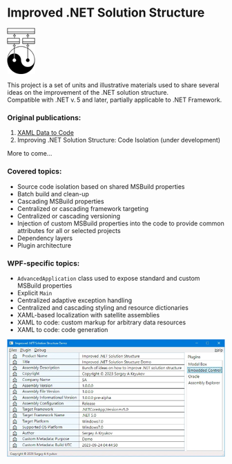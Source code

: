 # Improved .NET Solution Structure

<img src="articles/title.png" alt="Logo" width="64"/></td>

This project is a set of units and illustrative materials used to share several ideas on the improvement of the .NET solution structure.<br/>
Compatible with .NET v.&thinsp;5 and later, partially applicable to .NET Framework.

### Original publications:

1. [XAML Data to Code](https://www.codeproject.com/Articles/5368892/XAML-Data-to-Code)
1. Improving .NET Solution Structure: Code Isolation (under development)

More to come&hellip;

### Covered topics:

* Source code isolation based on shared MSBuild properties
* Batch build and clean-up
* Cascading MSBuild properties
* Centralized or cascading framework targeting
* Centralized or cascading versioning
* Injection of custom MSBuild properties into the code to provide common attributes for all or selected projects
* Dependency layers
* Plugin architecture

### WPF-specific topics:

* `AdvancedApplication` class used to expose standard and custom MSBuild properties
* Explicit `Main`
* Centralized adaptive exception handling
* Centralized and cascading styling and resource dictionaries 
* XAML-based localization with satellite assemblies
* XAML to code: custom markup for arbitrary data resources
* XAML to code: code generation

![Demo application](articles/application.full-size.png.webp)
